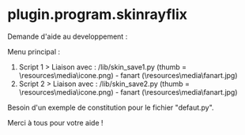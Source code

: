 # plugin.program.skinrayflix
Demande d'aide au developpement :

Menu principal :

1. Script 1 > Liaison avec : /lib/skin_save1.py (thumb = \resources\media\icone.png) - fanart (\resources\media\fanart.jpg)
2. Script 2 > Liaison avec : /lib/skin_save2.py (thumb = \resources\media\icone.png) - fanart (\resources\media\fanart.jpg)

Besoin d'un exemple de constitution pour le fichier "defaut.py".

Merci à tous pour votre aide !